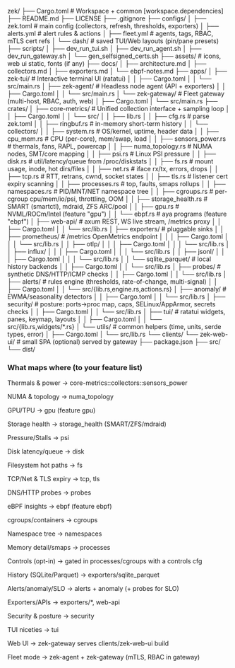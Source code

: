 zek/
├── Cargo.toml                 # Workspace + common [workspace.dependencies]
├── README.md
├── LICENSE
├── .gitignore
├── configs/
│   ├── zek.toml             # main config (collectors, refresh, thresholds, exporters)
│   ├── alerts.yml             # alert rules & actions
│   ├── fleet.yml              # agents, tags, RBAC, mTLS cert refs
│   └── dash/                  # saved TUI/Web layouts (pin/pane presets)
├── scripts/
│   ├── dev_run_tui.sh
│   ├── dev_run_agent.sh
│   ├── dev_run_gateway.sh
│   └── gen_selfsigned_certs.sh
├── assets/                    # icons, web ui static, fonts (if any)
├── docs/
│   ├── architecture.md
│   ├── collectors.md
│   ├── exporters.md
│   └── ebpf-notes.md
├── apps/
│   ├── zek-tui/             # Interactive terminal UI (ratatui)
│   │   ├── Cargo.toml
│   │   └── src/main.rs
│   ├── zek-agent/           # Headless node agent (API + exporters)
│   │   ├── Cargo.toml
│   │   └── src/main.rs
│   └── zek-gateway/         # Fleet gateway (multi-host, RBAC, auth, web)
│       ├── Cargo.toml
│       └── src/main.rs
├── crates/
│   ├── core-metrics/          # Unified collection interface + sampling loop
│   │   ├── Cargo.toml
│   │   └── src/
│   │       ├── lib.rs
│   │       ├── cfg.rs         # parse zek.toml
│   │       ├── ringbuf.rs     # in-memory short-term history
│   │       └── collectors/
│   │           ├── system.rs  # OS/kernel, uptime, header data
│   │           ├── cpu_mem.rs # CPU (per-core), mem/swap, load
│   │           ├── sensors_power.rs    # thermals, fans, RAPL, powercap
│   │           ├── numa_topology.rs    # NUMA nodes, SMT/core mapping
│   │           ├── psi.rs              # Linux PSI pressure
│   │           ├── disk.rs             # util/latency/queue from /proc/diskstats
│   │           ├── fs.rs               # mount usage, inode, hot dirs/files
│   │           ├── net.rs              # iface rx/tx, errors, drops
│   │           ├── tcp.rs              # RTT, retrans, cwnd, socket states
│   │           ├── tls.rs              # listener cert expiry scanning
│   │           ├── processes.rs        # top, faults, smaps rollups
│   │           ├── namespaces.rs       # PID/MNT/NET namespace tree
│   │           ├── cgroups.rs          # per-cgroup cpu/mem/io/psi, throttling, OOM
│   │           ├── storage_health.rs   # SMART (smartctl), mdraid, ZFS ARC/pool
│   │           ├── gpu.rs              # NVML/ROCm/Intel (feature "gpu")
│   │           └── ebpf.rs             # aya programs (feature "ebpf")
│   ├── web-api/               # axum REST, WS live stream, /metrics proxy
│   │   ├── Cargo.toml
│   │   └── src/lib.rs
│   ├── exporters/             # pluggable sinks
│   │   ├── prometheus/        # /metrics OpenMetrics endpoint
│   │   │   ├── Cargo.toml
│   │   │   └── src/lib.rs
│   │   ├── otlp/
│   │   │   ├── Cargo.toml
│   │   │   └── src/lib.rs
│   │   ├── influx/
│   │   │   ├── Cargo.toml
│   │   │   └── src/lib.rs
│   │   ├── jsonl/
│   │   │   ├── Cargo.toml
│   │   │   └── src/lib.rs
│   │   └── sqlite_parquet/    # local history backends
│   │       ├── Cargo.toml
│   │       └── src/lib.rs
│   ├── probes/                # synthetic DNS/HTTP/ICMP checks
│   │   ├── Cargo.toml
│   │   └── src/lib.rs
│   ├── alerts/                # rules engine (thresholds, rate-of-change, multi-signal)
│   │   ├── Cargo.toml
│   │   └── src/{lib.rs,engine.rs,actions.rs}
│   ├── anomaly/               # EWMA/seasonality detectors
│   │   ├── Cargo.toml
│   │   └── src/lib.rs
│   ├── security/              # posture: ports→proc map, caps, SELinux/AppArmor, secrets checks
│   │   ├── Cargo.toml
│   │   └── src/lib.rs
│   ├── tui/                   # ratatui widgets, panes, keymap, layouts
│   │   ├── Cargo.toml
│   │   └── src/{lib.rs,widgets/*.rs}
│   └── utils/                 # common helpers (time, units, serde types, error)
│       ├── Cargo.toml
│       └── src/lib.rs
└── clients/
    └── zek-web-ui/          # small SPA (optional) served by gateway
        ├── package.json
        ├── src/
        └── dist/


### What maps where (to your feature list)

Thermals & power → core-metrics::collectors::sensors_power

NUMA & topology → numa_topology

GPU/TPU → gpu (feature gpu)

Storage health → storage_health (SMART/ZFS/mdraid)

Pressure/Stalls → psi

Disk latency/queue → disk

Filesystem hot paths → fs

TCP/Net & TLS expiry → tcp, tls

DNS/HTTP probes → probes

eBPF insights → ebpf (feature ebpf)

cgroups/containers → cgroups

Namespace tree → namespaces

Memory detail/smaps → processes

Controls (opt-in) → gated in processes/cgroups with a controls cfg

History (SQLite/Parquet) → exporters/sqlite_parquet

Alerts/anomaly/SLO → alerts + anomaly (+ probes for SLO)

Exporters/APIs → exporters/*, web-api

Security & posture → security

TUI niceties → tui

Web UI → zek-gateway serves clients/zek-web-ui build

Fleet mode → zek-agent + zek-gateway (mTLS, RBAC in gateway)